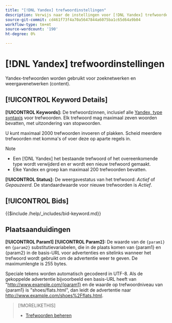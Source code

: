 ```yaml
---
title: "[!DNL Yandex] trefwoordinstellingen"
description: Verwijs naar de instellingen voor [!DNL Yandex] trefwoorden.
source-git-commit: cd461f73f4a70a5647844a6075ba1c65d64a9b04
workflow-type: tm+mt
source-wordcount: '190'
ht-degree: 0%

---
```


# [!DNL Yandex] trefwoordinstellingen

Yandex-trefwoorden worden gebruikt voor zoeknetwerken en weergavenetwerken (content).

<!-- Note to self: Yandex doesn't have separate website placements for display; users use keywords for the sites/parts of the content network on which they want to advertise. -->

## [!UICONTROL Keyword Details]

**[!UICONTROL Keywords]:** De trefwoordzinnen, inclusief alle [Yandex, type syntaxis](https://yandex.com/support/direct/keywords/symbols-and-operators.html) voor trefwoorden. Elk trefwoord mag maximaal zeven woorden bevatten, met uitzondering van stopwoorden.

U kunt maximaal 2000 trefwoorden invoeren of plakken. Scheid meerdere trefwoorden met komma&#39;s of voer deze op aparte regels in.

>[!NOTE]
>
>* Een [!DNL Yandex] het bestaande trefwoord of het overeenkomende type wordt verwijderd en er wordt een nieuw trefwoord gemaakt.
>* Elke Yandex en groep kan maximaal 200 trefwoorden bevatten.


**[!UICONTROL Status]:** De weergavestatus van het trefwoord: *Actief* of *Gepauzeerd*. De standaardwaarde voor nieuwe trefwoorden is *Actief*.

## [!UICONTROL Bids]

<!-- **[!UICONTROL Bid]:** -->

{{$include /help/_includes/bid-keyword.md}}

## Plaatsaanduidingen

**[!UICONTROL Param1]** **[!UICONTROL Param2]:** De waarde van de `{param1}` en `{param2}` substitutievariabelen, die in de plaats komen van {param1} en {param2} in de basis-URL voor advertenties en sitelinks wanneer het trefwoord wordt gebruikt om de advertentie weer te geven. De maximumlengte is 255 bytes.

Speciale tekens worden automatisch gecodeerd in UTF-8. Als de gekoppelde advertentie bijvoorbeeld een basis-URL heeft van &quot;http://www.example.com/{param1} en de waarde op trefwoordniveau van {param1} is &quot;shoes/flats.html&quot;, dan leidt de advertentie naar http://www.example.com/shoes%2Fflats.html.

>[!MORELIKETHIS]
>
>* [Trefwoorden beheren](/help/search-social-commerce/campaign-management/campaigns/keyword-manage.md)

